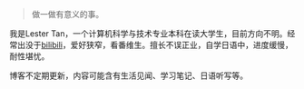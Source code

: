 > 做一做有意义的事。

我是Lester Tan，一个计算机科学与技术专业本科在读大学生，目前方向不明。经常出没于[bilibili](<https://space.bilibili.com/3434934>)，爱好狭窄，看番维生。擅长不误正业，自学日语中，进度缓慢，耐性堪忧。

博客不定期更新，内容可能含有生活见闻、学习笔记、日语听写等。

